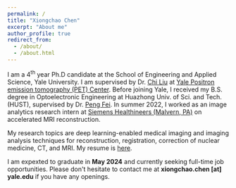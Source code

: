 ```yaml
---
permalink: /
title: "Xiongchao Chen"
excerpt: "About me"
author_profile: true
redirect_from: 
  - /about/
  - /about.html
---
```


I am a 4<sup>th</sup> year Ph.D candidate at the School of Engineering and Applied Science, Yale University. I am supervised by Dr. [Chi Liu](https://medicine.yale.edu/profile/chi_liu/) at [Yale Positron emission tomography (PET) Center](https://medicine.yale.edu/pet/). Before joining Yale, I received my B.S. degree in Optoelectronic Engineering at Huazhong Univ. of Sci. and Tech. (HUST), supervised by Dr. [Peng Fei](https://scholar.google.com/citations?user=gZ-U8XEAAAAJ&hl=en). In summer 2022, I worked as an image analytics research intern at [Siemens Healthineers (Malvern, PA)](https://www.siemens-healthineers.com/en-us) on accelerated MRI reconstruction. 

My research topics are deep learning-enabled medical imaging and imaging analysis techniques for reconstruction, registration, correction of nuclear medicine, CT, and MRI. My resume is [here](https://xiongchaochen.github.io/cv/).

I am expexted to graduate in **May 2024** and currently seeking full-time job opportunities. Please don't hesitate to contact me at **xiongchao.chen [at] yale.edu** if you have any openings. 

